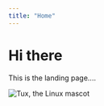 ```yaml
---
title: "Home"
---
```


# Hi there

This is the landing page....

![Tux, the Linux mascot](img/burger.svg)